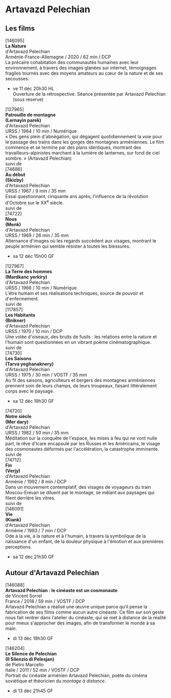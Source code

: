 # Artavazd Pelechian

## Les films

[146095]  
**La Nature**  
d'Artavazd Pelechian  
Arménie-France-Allemagne / 2020 / 62 min / DCP  
La précaire cohabitation des communautés humaines avec leur environnement, à travers des images glanées sur internet, témoignages fragiles tournés avec des moyens amateurs au cœur de la nature et de ses secousses.

- ve 11 déc 20h30 HL  
Ouverture de la rétrospective. Séance présentée par Artavazd Pelechian (sous réserve)

[127965]  
**Patrouille de montagne**  
**(Lernayin parek)**  
d'Artavazd Pelechian  
URSS / 1964 / 10 min / Numérique  
« Des gens plein d'abnégation, qui dégagent quotidiennement la voie pour le passage des trains dans les gorges des montagnes arméniennes. Le film commence et se termine par des plans identiques, montrant des travailleurs-alpinistes marchant à la lumière de lanternes, sur fond de ciel sombre. » (Artavazd Pelechian)  
suivi de  
[74686]  
**Au début**  
**(Skizby)**  
d'Artavazd Pelechian  
URSS / 1967 / 9 min / 35 mm  
Essai questionnant, cinquante ans après, l'influence de la révolution d'Octobre sur le XX<sup>e</sup> siècle.  
suivi de  
[74722]  
**Nous**  
**(Menk)**  
d'Artavazd Pelechian  
URSS / 1969 / 26 min / 35 mm  
Alternance d'images où les regards succèdent aux visages, montrant le peuple arménien qui semble résister à toutes les blessures.

- sa 12 déc 15h00 GF

[127967]  
**La Terre des hommes**  
**(Mardkanc yerkiry)**  
d'Artavazd Pelechian  
URSS / 1966 / 10 min / Numérique  
L'être humain et ses réalisations techniques, source de pouvoir et d'enfermement.  
suivi de  
[117857]  
**Les Habitants**  
**(Bnikner)**  
d'Artavazd Pelechian  
URSS / 1970 / 10 min / DCP  
Une volée d'oiseaux, des bruits de fusils : les relations entre la nature et l'humain sont questionnées en un vibrant poème cinématographique.  
suivi de  
[74730]  
**Les Saisons**  
**(Tarva yeghanaknery)**  
d'Artavazd Pelechian  
URSS / 1975 / 30 min / VOSTF / 35 mm  
Au fil des saisons, agriculteurs et bergers des montagnes arméniennes prennent soin de leurs champs, de leurs troupeaux, faisant littéralement corps avec le paysage.

- sa 12 déc 19h30 GF

[74720]  
**Notre siècle**  
**(Mer dary)**  
d'Artavazd Pelechian  
URSS / 1982 / 50 min / 35 mm  
Méditation sur la conquête de l'espace, les mises à feu qui ne vont nulle part, le rêve d'Icare encapsulé par les Russes et les Américains, le visage des cosmonautes déformés par l'accélération, la catastrophe imminente.  
suivi de  
[74712]  
**Fin**  
**(Verjy)**  
d'Artavazd Pelechian  
Arménie / 1992 / 8 min / DCP  
Dans un mouvement contemplatif, des visages de voyageurs du train Moscou-Erevan se diluent par le montage, se mêlant aux paysages qui filent derrière les vitres.  
suivi de  
[146091]  
**Vie**  
**(Kiank)**  
d'Artavazd Pelechian  
Arménie / 1993 / 7 min / DCP  
Ode à la vie, à la nature et à l'humain, à travers la symbolique de la naissance d'un enfant, de la douleur physique à l'émotion et aux premières perceptions.

- sa 12 déc 21h30 GF

## Autour d'Artavazd Pelechian

[146088]  
**Artavazd Pelechian : le cinéaste est un cosmonaute**  
de Vincent Sorrel  
France / 2018 / 59 min / VOSTF / DCP  
Artavazd Pelechian a réalisé une œuvre unique parce qu'il pense la fabrication de ses films comme aucun autre cinéaste. Ce film sur son geste nous fait rentrer dans l'atelier du cinéaste, qui se met à distance de la réalité pour mieux s'approcher des images, afin de transformer le monde à sa main.

- di 13 déc 19h30 GF

[146204]  
**Le Silence de Pelechian**  
**(Il Silenzio di Pelesjan)**  
de Pietro Marcello  
Italie / 2011 / 52 min / VOSTF / DCP  
Portrait du cinéaste arménien Artavazd Pelechian, poète du cinéma soviétique et théoricien du _montage à distance_.

- di 13 déc 21h45 GF


